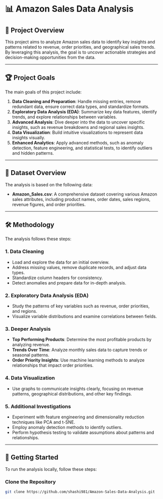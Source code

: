 # 📊 Amazon Sales Data Analysis

## 🔎 Project Overview

This project aims to analyze Amazon sales data to identify key insights and patterns related to revenue, order priorities, and geographical sales trends. By leveraging this analysis, the goal is to uncover actionable strategies and decision-making opportunities from the data.

---

## 🏆 Project Goals

The main goals of this project include:

1. **Data Cleaning and Preparation**: Handle missing entries, remove redundant data, ensure correct data types, and standardize formats.  
2. **Exploratory Data Analysis (EDA)**: Summarize key data features, identify trends, and explore relationships between variables.  
3. **Advanced Analysis**: Dive deeper into the data to uncover specific insights, such as revenue breakdowns and regional sales insights.  
4. **Data Visualization**: Build intuitive visualizations to represent data insights visually.  
5. **Enhanced Analytics**: Apply advanced methods, such as anomaly detection, feature engineering, and statistical tests, to identify outliers and hidden patterns.

---

## 📄 Dataset Overview

The analysis is based on the following data:

- **Amazon_Sales.csv**: A comprehensive dataset covering various Amazon sales attributes, including product names, order dates, sales regions, revenue figures, and order priorities.

---

## 🛠️ Methodology

The analysis follows these steps:

### 1. Data Cleaning
   - Load and explore the data for an initial overview.  
   - Address missing values, remove duplicate records, and adjust data types.  
   - Standardize column headers for consistency.  
   - Detect anomalies and prepare data for in-depth analysis.  

### 2. Exploratory Data Analysis (EDA)
   - Study the patterns of key variables such as revenue, order priorities, and regions.  
   - Visualize variable distributions and examine correlations between fields.  

### 3. Deeper Analysis
   - **Top Performing Products**: Determine the most profitable products by analyzing revenue.  
   - **Trends Over Time**: Analyze monthly sales data to capture trends or seasonal patterns.  
   - **Order Priority Insights**: Use machine learning methods to analyze relationships that impact order priorities.  

### 4. Data Visualization
   - Use graphs to communicate insights clearly, focusing on revenue patterns, geographical distributions, and other key findings.  

### 5. Additional Investigations
   - Experiment with feature engineering and dimensionality reduction techniques like PCA and t-SNE.  
   - Employ anomaly detection methods to identify outliers.  
   - Perform hypothesis testing to validate assumptions about patterns and relationships.

---

## 🚀 Getting Started

To run the analysis locally, follow these steps:

### Clone the Repository
```bash
git clone https://github.com/shashi981/Amazon-Sales-Data-Analysis.git
